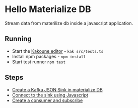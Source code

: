 # Hello Materialize DB

Stream data from materilize db inside a javascript application.

## Running

* Start the [Kakoune editor](https://github.com/mawww/kakoune#installing) - `kak src/tests.ts` 
* Install npm packages - `npm install`
* Start test runner `npm test`

## Steps

* [Create a Kafka JSON Sink in materialize DB](https://materialize.com/docs/sql/create-sink/#json-sinks)
* [Connect to the sink using Javascript](https://kafka.js.org/docs/configuration)
* [Create a consumer and subscribe](https://kafka.js.org/docs/consuming)
